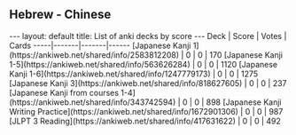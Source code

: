 <h2>Hebrew  -  Chinese</h2>
---
layout: default
title: List of anki decks by score
---
Deck | Score | Votes | Cards
-----|-------|-------|------
[Japanese Kanji 1](https://ankiweb.net/shared/info/2583812208) | 0 | 0 | 170
[Japanese Kanji 1-5](https://ankiweb.net/shared/info/563626284) | 0 | 0 | 1120
[Japanese Kanji 1-6](https://ankiweb.net/shared/info/1247779173) | 0 | 0 | 1275
[Japanese Kanji 3](https://ankiweb.net/shared/info/818627605) | 0 | 0 | 237
[Japanese Kanji from courses 1-4](https://ankiweb.net/shared/info/343742594) | 0 | 0 | 898
[Japanese Kanji Writing Practice](https://ankiweb.net/shared/info/1672901306) | 0 | 0 | 987
[JLPT 3 Reading](https://ankiweb.net/shared/info/417631622) | 0 | 0 | 492

